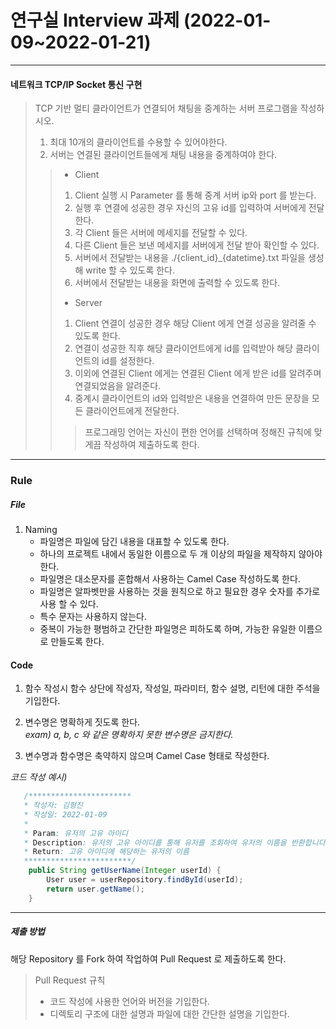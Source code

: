 # 연구실 Interview 과제 (2022-01-09~2022-01-21)

---

#### 네트워크 TCP/IP Socket 통신 구현  
>TCP 기반 멀티 클라이언트가 연결되어 채팅을 중계하는 서버 프로그램을 작성하시오.  
> 1. 최대 10개의 클라이언트를 수용할 수 있어야한다.  
> 2. 서버는 연결된 클라이언트들에게 채팅 내용을 중계하여야 한다.  
> 
>> - Client  
>>1. Client 실행 시 Parameter 를 통해 중계 서버 ip와 port 를 받는다.  
>>2. 실행 후 연결에 성공한 경우 자신의 고유 id를 입력하여 서버에게 전달한다.
>>3. 각 Client 들은 서버에 메세지를 전달할 수 있다.
>>4. 다른 Client 들은 보낸 메세지를 서버에게 전달 받아 확인할 수 있다.
>>5. 서버에서 전달받는 내용을 ./{client_id}_{datetime}.txt 파일을 생성해 write 할 수 있도록 한다.
>>6. 서버에서 전달받는 내용을 화면에 출력할 수 있도록 한다.  
>> - Server  
>> 1. Client 연결이 성공한 경우 해당 Client 에게 연결 성공을 알려줄 수 있도록 한다.
>> 2. 연결이 성공한 직후 해당 클라이언트에게 id를 입력받아 해당 클라이언트의 id를 설정한다.
>> 3. 이외에 연결된 Client 에게는 연결된 Client 에게 받은 id를 알려주며 연결되었음을 알려준다.
>> 4. 중계시 클라이언트의 id와 입력받은 내용을 연결하여 만든 문장을 모든 클라이언트에게 전달한다.
>>> 프로그래밍 언어는 자신이 편한 언어를 선택하며 정해진 규칙에 맞게끔 작성하여 제출하도록 한다.

---
### Rule
##### File
1. Naming
    - 파일명은 파일에 담긴 내용을 대표할 수 있도록 한다.
    - 하나의 프로젝트 내에서 동일한 이름으로 두 개 이상의 파일을 제작하지 않아야 한다.
    - 파일명은 대소문자를 혼합해서 사용하는 Camel Case 작성하도록 한다.
    - 파일명은 알파벳만을 사용하는 것을 원칙으로 하고 필요한 경우 숫자를 추가로 사용 할 수 있다.
    - 특수 문자는 사용하지 않는다.
    - 중복이 가능한 평범하고 간단한 파일명은 피하도록 하며, 가능한 유일한 이름으로 만들도록 한다.

#### Code
1. 함수 작성시 함수 상단에 작성자, 작성일, 파라미터, 함수 설명, 리턴에 대한 주석을 기입한다.
2. 변수명은 명확하게 짓도록 한다.  
   _exam) a, b, c 와 같은 명확하지 못한 변수명은 금지한다._
   
3. 변수명과 함수명은 축약하지 않으며 Camel Case 형태로 작성한다.

_코드 작성 예시)_
``` Java
   /***********************
   * 작성자: 김형진
   * 작성일: 2022-01-09
   *
   * Param: 유저의 고유 아이디
   * Description: 유저의 고유 아이디를 통해 유저를 조회하여 유저의 이름을 반환합니다.
   * Return: 고유 아이디에 해당하는 유저의 이름
   ************************/
    public String getUserName(Integer userId) {
        User user = userRepository.findById(userId);
        return user.getName();
    }
```
---
##### 제출 방법
해당 Repository 를 Fork 하여 작업하여 Pull Request 로 제출하도록 한다.
>Pull Request 규칙
>- 코드 작성에 사용한 언어와 버전을 기입한다.
>- 디렉토리 구조에 대한 설명과 파일에 대한 간단한 설명을 기입한다.
